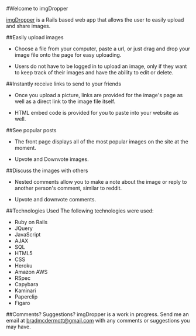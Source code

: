 #Welcome to imgDropper

[imgDropper](http://www.imgdropper.com) is a Rails based web app that allows the user to easily upload and share images.

##Easily upload images
* Choose a file from your computer, paste a url, or just drag and drop your image file onto the page for easy uploading.

* Users do not have to be logged in to upload an image, only if they want to keep track of their images and have the ability to edit or delete.

##Instantly receive links to send to your friends
* Once you upload a picture, links are provided for the image's page as well as a direct link to the image file itself.

* HTML embed code is provided for you to paste into your website as well.

##See popular posts
* The front page displays all of the most popular images on the site at the moment.

* Upvote and Downvote images.

##Discuss the images with others
* Nested comments allow you to make a note about the image or reply to another person's comment, similar to reddit.

* Upvote and downvote comments.

##Technologies Used
The following technologies were used:
* Ruby on Rails
* JQuery
* JavaScript
* AJAX
* SQL
* HTML5
* CSS
* Heroku
* Amazon AWS
* RSpec
* Capybara
* Kaminari
* Paperclip
* Figaro

##Comments? Suggestions?
imgDropper is a work in progress. Send me an email at bradmcdermott@gmail.com with any comments or suggestions you may have.
